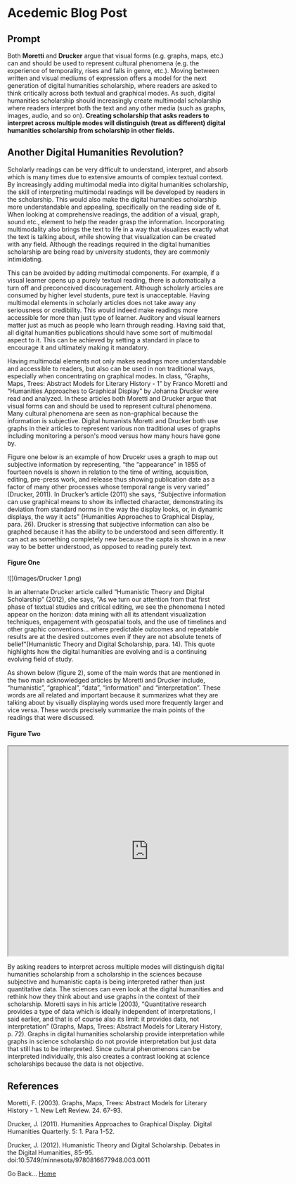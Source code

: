 <h1>Acedemic Blog Post</h1>

<h2>Prompt</h2>
Both <b>Moretti</b> and <b>Drucker</b> argue that visual forms (e.g. graphs, maps, etc.) can and should be used to represent cultural phenomena (e.g. the experience of temporality, rises and falls in genre, etc.). Moving between written and visual mediums of expression offers a model for the next generation of digital humanities scholarship, where readers are asked to think critically across both textual and graphical modes. As such, digital humanities scholarship should increasingly create multimodal scholarship where readers interpret both the text and any other media (such as graphs, images, audio, and so on). <b>Creating scholarship that asks readers to interpret across multiple modes will distinguish (treat as different) digital humanities scholarship from scholarship in other fields.</b> 

<h2>Another Digital Humanities Revolution?</h2>
<!-- Intro -->
<p>Scholarly readings can be very difficult to understand, interpret, and absorb which is many times due to extensive amounts of complex textual context. By increasingly adding multimodal media into digital humanities scholarship, the skill of interpreting multimodal readings will be developed by readers in the scholarship. This would also make the digital humanities scholarship more understandable and appealing, specifically on the reading side of it. When looking at comprehensive readings, the addition of a visual, graph, sound etc.,  element to help the reader grasp the information. Incorporating multimodality also brings the text to life in a way that visualizes exactly what the text is talking about, while showing that visualization can be created with any field. Although the readings required in the digital humanities scholarship are being read by university students, they are commonly intimidating. </p>

<p>This can be avoided by adding multimodal components. For example, if a visual learner opens up a purely textual reading, there is automatically a turn off and  preconceived discouragement. Although scholarly articles are consumed by higher level students, pure text is unacceptable. Having multimodal elements in scholarly articles does not take away any seriousness or credibility. This would indeed make readings more accessible for more than just type of learner. Auditory and visual learners matter just as much as people who learn through reading. Having said that, all digital humanities publications should have some sort of multimodal aspect to it. This can be achieved by setting a standard in place to encourage it and ultimately making it mandatory. </p>

<!-- Morretti & Drucker -->
<p>Having multimodal elements not only makes readings more understandable and accessible to readers, but also can be used in non traditional ways, especially when concentrating on graphical modes. In class, “Graphs, Maps, Trees: Abstract Models for Literary History - 1” by Franco Moretti and “Humanities Approaches to Graphical Display” by Johanna Drucker were read and analyzed. In these articles both Moretti and Drucker argue that visual forms can and should be used to represent cultural phenomena. Many cultural phenomena are seen as non-graphical because the information is subjective. Digital humanists Moretti and Drucker both use graphs in their articles to represent various non traditional uses of graphs including monitoring a person's mood versus how many hours have gone by. </p>

<p>Figure one below is an example of how Drucekr uses a graph to map out subjective information by representing, “the “appearance” in 1855 of fourteen novels is shown in relation to the time of writing, acquisition, editing, pre-press work, and release thus showing publication date as a factor of many other processes whose temporal range is very varied” (Drucker, 2011). In Drucker’s article (2011) she says, “Subjective information can use graphical means to show its inflected character, demonstrating its deviation from standard norms in the way the display looks, or, in dynamic displays, the way it acts” (Humanities Approaches to Graphical Display, para. 26). Drucker is stressing that subjective information can also be graphed because it has the ability to be understood and seen differently. It can act as something completely new because the capta is shown in a new way to be better understood, as opposed to reading purely text.</p>

<h4>Figure One</h4>
![](images/Drucker 1.png)

<!-- Voyant -->
<p>In an alternate Drucker article called “Humanistic Theory and Digital Scholarship” (2012), she says, “As we turn our attention from that first phase of textual studies and critical editing, we see the phenomena I noted appear on the horizon: data mining with all its attendant visualization techniques, engagement with geospatial tools, and the use of timelines and other graphic conventions... where predictable outcomes and repeatable results are at the desired outcomes even if they are not absolute tenets of belief”(Humanistic Theory and Digital Scholarship, para. 14).  This quote highlights how the digital humanities are evolving and is a continuing evolving field of study. </p>

<p>As shown below (figure 2), some of the main words that are mentioned in the two main acknowledged articles by Moretti and Drucker include, “humanistic”, “graphical”, “data”, “information” and “interpretation”. These words are all related and important because it summarizes what they are talking about by visually displaying words used more frequently larger and vice versa. These words precisely  summarize the main points of the readings that were discussed. </P>

<h4>Figure Two</h4>
<!--	Exported from Voyant Tools (voyant-tools.org).
The iframe src attribute below uses a relative protocol to better function with both
http and https sites, but if you're embedding this into a local web page (file protocol)
you should add an explicit protocol (https if you're using voyant-tools.org, otherwise
it depends on this server.
Feel free to change the height and width values or other styling below: -->
<iframe style='width: 637px; height: 477px;' src='https://voyant-tools.org/tool/Cirrus/?visible=35&corpus=5ef49eef5dd42c75f80f6336a240f1fa'></iframe>

<!-- DM versus Other feilds -->
<p>By asking readers to interpret across multiple modes will distinguish digital humanities scholarship from a scholarship in the sciences because subjective and humanistic capta is being interpreted rather than just quantitative data. The sciences can even look at the digital humanities and rethink how they think about and use graphs in the context of their scholarship. Moretti says in his article (2003), “Quantitative research provides a type of data which is ideally independent of interpretations, I said earlier, and that is of course also its limit: it provides data, not interpretation” (Graphs, Maps, Trees: Abstract Models for Literary History, p. 72). Graphs in digital humanities scholarship provide interpretation while graphs in science scholarship do not provide interpretation but just data that still has to be interpreted. Since cultural phenomenons can be interpreted individually, this also creates a contrast looking at science scholarships because the data is not objective. </p>

<h2>References</h2>
Moretti, F. (2003). Graphs, Maps, Trees: Abstract Models for Literary History - 1. New Left Review. 24. 67-93. 

Drucker, J. (2011). Humanities Approaches to Graphical Display. Digital Humanities Quarterly. 5: 1. Para 1-52.

Drucker, J. (2012). Humanistic Theory and Digital Scholarship. Debates in the Digital Humanities, 85-95. doi:10.5749/minnesota/9780816677948.003.0011

Go Back... [Home](README.md)
